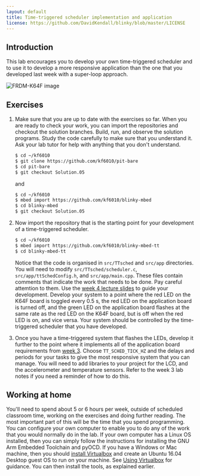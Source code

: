```yaml
---
layout: default
title: Time-triggered scheduler implementation and application
license: https://github.com/DavidKendall/blinky/blob/master/LICENSE
---
```


## Introduction

<p class="lead">
This lab encourages you to develop your own time-triggered scheduler and to use
it to develop a more responsive application than the one that you developed 
last week with a super-loop approach.
</p>

<img src="assets/images/appshield.png" alt="FRDM-K64F image" class="img-responsive center-block"/>

## Exercises

1. Make sure that you are up to date with the exercises so far. When you are 
   ready to check your work, you can import the repositories and checkout the 
   solution branches. Build, run, and observe the solution programs. Study the
   code carefully to make sure that you understand it. Ask your lab tutor for
   help with anything that you don't understand.

   ```sh
   $ cd ~/kf6010
   $ git clone https://github.com/kf6010/pit-bare
   $ cd pit-bare
   $ git checkout Solution.05
   ```
   and

   ```sh
   $ cd ~/kf6010
   $ mbed import https://github.com/kf6010/blinky-mbed
   $ cd blinky-mbed
   $ git checkout Solution.05
   ```

1. Now import the repository that is the starting point for your development of
   a time-triggered scheduler.

   ```sh
   $ cd ~/kf6010
   $ mbed import https://github.com/kf6010/blinky-mbed-tt
   $ cd blinky-mbed-tt
   ```
   Notice that the code is organised in `src/TTsched` and `src/app`
   directories. You will need to modify `src/TTsched/scheduler.c`,
   `src/app/ttSchedConfig.h`, and `src/app/main.cpp`. These files contain
   comments that indicate the work that needs to be done. Pay careful attemtion
   to them. Use the [week 4 lecture
   slides]({{site.baseurl}}{{site.raurl}}/A04.pdf) to guide your development.
   Develop your system to a point where the red LED on the K64F board is
   toggled every 0.5 s, the red LED on the application board is turned off, and
   the green LED on the application board flashes at the same rate as the red
   LED on the K64F board, but is off when the red LED is on, and vice versa.
   Your system should be controlled by the time-triggered scheduler that you
   have developed.

1. Once you have a time-triggered system that flashes the LEDs, develop it
   further to the point where it implements all of the application board
   requirements from [week 3](L03.html). Choose `TT_SCHED_TICK_HZ` and the
   delays and periods for your tasks to give the most responsive system
   that you can manage. You will need to add libraries to your project
   for the LCD, and the accelerometer and temperature sensors. Refer to
   the week 3 lab notes if you need a reminder of how to do this.

## Working at home

You'll need to spend about 5 or 6 hours per week, outside of scheduled
classroom time, working on the exercises and doing further reading. The most
important part of this will be the time that you spend programming. You can
configure your own computer to enable you to do any of the work that you would
normally do in the lab. If your own computer has a Linux OS installed, then you
can simply follow the instructions for installing the GNU Arm Embedded
Toolchain and pyOCD.  If you have a Windows or Mac machine, then you should
[install Virtualbox](https://www.virtualbox.org/manual/ch02.html) and create an
Ubuntu 16.04 Desktop guest OS to run on your machine. See [Using
Virtualbox](http://hesabu.net/kf4005/L01.html#using-virtualbox) for guidance.
You can then install the tools, as explained earlier.


